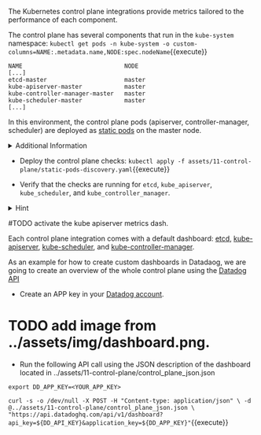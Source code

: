 The Kubernetes control plane integrations provide metrics tailored to the performance of each component.

The control plane has several components that run in the `kube-system` namespace:
`kubectl get pods -n kube-system -o custom-columns=NAME:.metadata.name,NODE:spec.nodeName`{{execute}}

```
NAME                             NODE
[...]
etcd-master                      master
kube-apiserver-master            master
kube-controller-manager-master   master
kube-scheduler-master            master
[...]
```

In this environment, the control plane pods (apiserver, controller-manager, scheduler) are deployed as [static pods](https://kubernetes.io/docs/tasks/administer-cluster/static-pod/) on the master node. 

<details>
<summary>Additional Information</summary>
Support for auto-detecting and discovering the static pods (it required some [contributions upstream](https://github.com/DataDog/datadog-agent/issues/2803#issuecomment-494073838)) is in progress. Until upstream accepts these contributions, we offer a workaround to schedule checks against static pods. A placeholder pod is created, on which we can add annotations used to drive Agent Checks configuration.

The configuration in `assets/11-control-plane/static-pods-discovery.yaml` drives the static pod autodiscovery. See the ([official documetation](https://docs.datadoghq.com/agent/autodiscovery/integrations/?tab=kubernetespodannotations#configuration)).
</details>

* Deploy the control plane checks:
`kubectl apply -f assets/11-control-plane/static-pods-discovery.yaml`{{execute}}

* Verify that the checks are running for `etcd`, `kube_apiserver`, `kube_scheduler`, and `kube_controller_manager`.

<details>
<summary>Hint</summary>
To verify a check is running, exec into the agent on the host and verify it's configuration. <br/> <br/>

`agent configcheck` in the agent pod prints the checks the agent has scheduled. <br/> <br/>

`agent status` in the agent pod prints information about the metrics and logs the agent has collected.
</details>


#TODO activate the kube apiserver metrics dash.

Each control plane integration comes with a default dashboard: [etcd](https://app.datadoghq.com/screen/integration/75/etcd), [kube-apiserver](), [kube-scheduler](https://app.datadoghq.com/screen/integration/30270/kubernetes-scheduler), and [kube-controller-manager](https://app.datadoghq.com/screen/integration/30271/kubernetes-controller-manager).

As an example for how to create custom dashboards in Datadaog, we are going to create an overview of the whole control plane using the [Datadog API]()

* Create an APP key in your [Datadog account](https://app.datadoghq.com/account/settings#api).
# TODO add image from ../assets/img/dashboard.png.

* Run the following API call using the JSON description of the dashboard located in ../assets/11-control-plane/control_plane_json.json


`export DD_APP_KEY=<YOUR_APP_KEY>`

`curl -s -o /dev/null -X POST -H "Content-type: application/json" \
-d @../assets/11-control-plane/control_plane_json.json \
"https://api.datadoghq.com/api/v1/dashboard?api_key=${DD_API_KEY}&application_key=${DD_APP_KEY}"`{{execute}}

